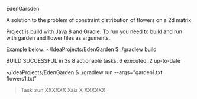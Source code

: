 EdenGarsden

A solution to the problem of constraint distribution of flowers on a 2d matrix

Project is build with Java 8 and Gradle. To run you need to build and run with garden and flower files as arguments.

Example below:
 ~/IdeaProjects/EdenGarden
$ ./gradlew build

BUILD SUCCESSFUL in 3s
8 actionable tasks: 6 executed, 2 up-to-date

 ~/IdeaProjects/EdenGarden
$ ./gradlew run --args="garden1.txt flowers1.txt"

> Task :run
XXXXXX
Xaia X
XXXXXX
